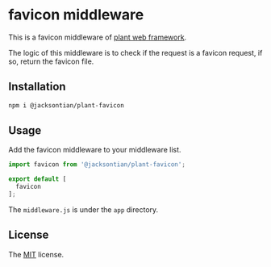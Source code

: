 # favicon middleware

This is a favicon middleware of [plant web framework](https://github.com/JacksonTian/plant).

The logic of this middleware is to check if the request is a favicon request, if so, return the favicon file.

## Installation

```bash
npm i @jacksontian/plant-favicon
```

## Usage

Add the favicon middleware to your middleware list.

```js
import favicon from '@jacksontian/plant-favicon';

export default [
  favicon
];
```

The `middleware.js` is under the `app` directory.

## License

The [MIT](./LICENSE) license.
